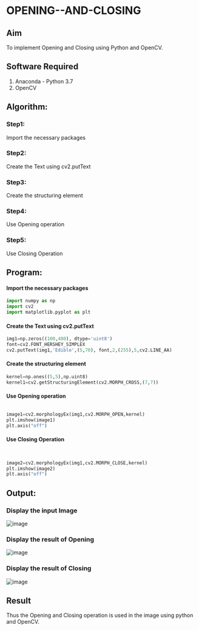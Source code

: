 # OPENING--AND-CLOSING
## Aim
To implement Opening and Closing using Python and OpenCV.

## Software Required
1. Anaconda - Python 3.7
2. OpenCV
## Algorithm:
### Step1:
Import the necessary packages

### Step2:
Create the Text using cv2.putText
### Step3:
Create the structuring element

### Step4:
Use Opening operation

### Step5:
Use Closing Operation



 
## Program:


#### Import the necessary packages
``` Python
import numpy as np
import cv2
import matplotlib.pyplot as plt
```

#### Create the Text using cv2.putText
``` Python
img1=np.zeros((100,400), dtype='uint8')
font=cv2.FONT_HERSHEY_SIMPLEX
cv2.putText(img1,'Edible',(5,70), font,2,(255),5,cv2.LINE_AA)
```
#### Create the structuring element
```py
kernel=np.ones((5,5),np.uint8)
kernel1=cv2.getStructuringElement(cv2.MORPH_CROSS,(7,7))
```


#### Use Opening operation
```py

image1=cv2.morphologyEx(img1,cv2.MORPH_OPEN,kernel)
plt.imshow(image1)
plt.axis("off")
```


#### Use Closing Operation
```py


image2=cv2.morphologyEx(img1,cv2.MORPH_CLOSE,kernel)
plt.imshow(image2)
plt.axis("off")


```
## Output:

### Display the input Image
![image](https://github.com/shalini-venkatesan/OPENING--AND-CLOSING/assets/118720291/a4312b70-ac33-4dc9-b107-11fa23e07f35)


### Display the result of Opening
![image](https://github.com/shalini-venkatesan/OPENING--AND-CLOSING/assets/118720291/13150aa2-b922-4e79-8df9-5c8d432c2a40)


### Display the result of Closing
![image](https://github.com/shalini-venkatesan/OPENING--AND-CLOSING/assets/118720291/5d9e259f-a703-44bc-8886-2b9cea085d25)

## Result
Thus the Opening and Closing operation is used in the image using python and OpenCV.
